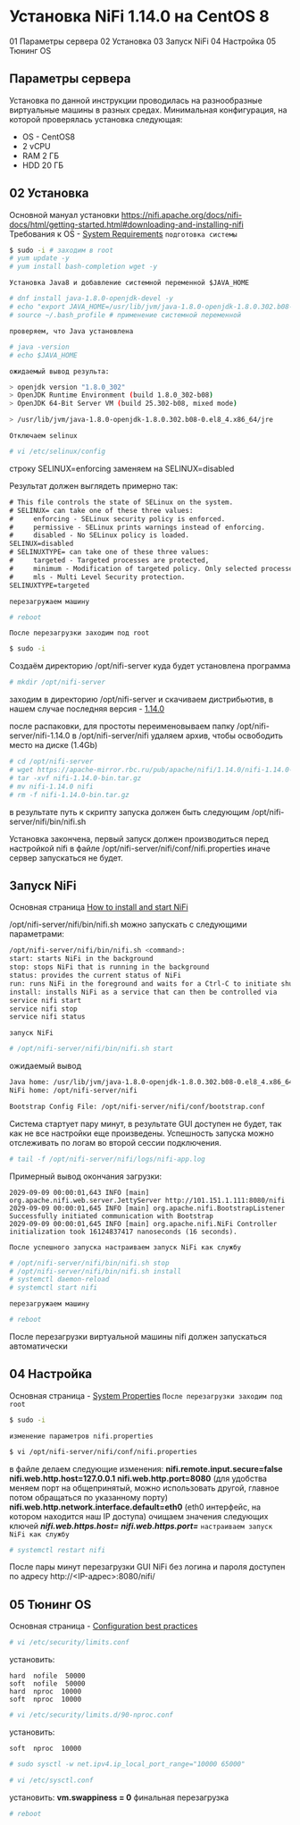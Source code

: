 # Установка NiFi 1.14.0 на CentOS 8
01 Параметры сервера
02 Установка
03 Запуск NiFi
04 Настройка
05 Тюнинг OS

## Параметры сервера
Установка по данной инструкции проводилась на разнообразные виртуальные машины в разных средах.
Минимальная конфигурация, на которой проверялась установка следующая:
- OS - CentOS8
- 2 vCPU
- RAM 2 ГБ
- HDD 20 ГБ

## 02 Установка
Основной мануал установки <https://nifi.apache.org/docs/nifi-docs/html/getting-started.html#downloading-and-installing-nifi>
Требования к OS - [System Requirements](https://nifi.apache.org/docs/nifi-docs/html/administration-guide.html#system_requirements)
`подготовка системы`
```sh
$ sudo -i # заходим в root
# yum update -y
# yum install bash-completion wget -y
```
`Установка Java8 и добавление системной переменной $JAVA_HOME`
```sh
# dnf install java-1.8.0-openjdk-devel -y
# echo "export JAVA_HOME=/usr/lib/jvm/java-1.8.0-openjdk-1.8.0.302.b08-0.el8_4.x86_64/jre" >> ~/.bash_profile
# source ~/.bash_profile # применение системной переменной
```
`проверяем, что Java установлена`
```sh
# java -version
# echo $JAVA_HOME
```
`ожидаемый вывод результа:`
```sh
> openjdk version "1.8.0_302"
> OpenJDK Runtime Environment (build 1.8.0_302-b08)
> OpenJDK 64-Bit Server VM (build 25.302-b08, mixed mode)

> /usr/lib/jvm/java-1.8.0-openjdk-1.8.0.302.b08-0.el8_4.x86_64/jre
```
`Отключаем selinux`
```sh
# vi /etc/selinux/config
```
строку SELINUX=enforcing заменяем на SELINUX=disabled

Результат должен выглядеть примерно так:

```txt
# This file controls the state of SELinux on the system.
# SELINUX= can take one of these three values:
#     enforcing - SELinux security policy is enforced.
#     permissive - SELinux prints warnings instead of enforcing.
#     disabled - No SELinux policy is loaded.
SELINUX=disabled
# SELINUXTYPE= can take one of these three values:
#     targeted - Targeted processes are protected,
#     minimum - Modification of targeted policy. Only selected processes are protected.
#     mls - Multi Level Security protection.
SELINUXTYPE=targeted
```
`перезагружаем машину`
```sh
# reboot
```
`После перезагрузки заходим под root`
```sh
$ sudo -i
```
Cоздаём директорию /opt/nifi-server куда будет установлена программа
```sh
# mkdir /opt/nifi-server
```
заходим в директорию /opt/nifi-server и скачиваем дистрибьютив, в нашем случае последняя версия - [1.14.0](https://www.apache.org/dyn/closer.lua?path=/nifi/1.14.0/nifi-1.14.0-bin.tar.gz)

после распаковки, для простоты переименовываем папку /opt/nifi-server/nifi-1.14.0 в /opt/nifi-server/nifi
удаляем архив, чтобы освободить место на диске (1.4Gb)
```sh
# cd /opt/nifi-server
# wget https://apache-mirror.rbc.ru/pub/apache/nifi/1.14.0/nifi-1.14.0-bin.tar.gz
# tar -xvf nifi-1.14.0-bin.tar.gz
# mv nifi-1.14.0 nifi
# rm -f nifi-1.14.0-bin.tar.gz
```
в результате путь к скрипту запуска должен быть следующим /opt/nifi-server/nifi/bin/nifi.sh

Установка закончена, первый запуск должен производиться перед настройкой nifi в файле /opt/nifi-server/nifi/conf/nifi.properties иначе сервер запускаться не будет.
## Запуск NiFi
Основная страница [How to install and start NiFi](https://nifi.apache.org/docs/nifi-docs/html/administration-guide.html#how-to-install-and-start-nifi)

/opt/nifi-server/nifi/bin/nifi.sh можно запускать с следующими параметрами:
```sh
/opt/nifi-server/nifi/bin/nifi.sh <command>:
start: starts NiFi in the background
stop: stops NiFi that is running in the background
status: provides the current status of NiFi
run: runs NiFi in the foreground and waits for a Ctrl-C to initiate shutdown of NiFi
install: installs NiFi as a service that can then be controlled via
service nifi start
service nifi stop
service nifi status
```
`запуск NiFi`
```sh
# /opt/nifi-server/nifi/bin/nifi.sh start
```
ожидаемый вывод
```txt
Java home: /usr/lib/jvm/java-1.8.0-openjdk-1.8.0.302.b08-0.el8_4.x86_64/jre
NiFi home: /opt/nifi-server/nifi

Bootstrap Config File: /opt/nifi-server/nifi/conf/bootstrap.conf
```
Система стартует пару минут, в результате GUI доступен не будет, так как не все настройки еще произведены. 
Успешность запуска можно отслеживать по логам во второй сессии подключения.
```sh
# tail -f /opt/nifi-server/nifi/logs/nifi-app.log
```
Примерный вывод окончания загрузки:
```
2029-09-09 00:00:01,643 INFO [main] org.apache.nifi.web.server.JettyServer http://101.151.1.111:8080/nifi
2029-09-09 00:00:01,645 INFO [main] org.apache.nifi.BootstrapListener Successfully initiated communication with Bootstrap
2029-09-09 00:00:01,645 INFO [main] org.apache.nifi.NiFi Controller initialization took 16124837417 nanoseconds (16 seconds).
```
`После успешного запуска настраиваем запуск NiFi как службу`
```sh
# /opt/nifi-server/nifi/bin/nifi.sh stop
# /opt/nifi-server/nifi/bin/nifi.sh install
# systemctl daemon-reload
# systemctl start nifi
```
`перезагружаем машину`
```sh
# reboot
```
После перезагрузки виртуальной машины nifi должен запускаться автоматически
## 04 Настройка
Основная страница - [System Properties](https://nifi.apache.org/docs/nifi-docs/html/administration-guide.html#system_properties)
`После перезагрузки заходим под root`
```sh
$ sudo -i
```
`изменение параметров nifi.properties`
```sh
$ vi /opt/nifi-server/nifi/conf/nifi.properties
```
в файле делаем следующие изменения:
**nifi.remote.input.secure=false**
**nifi.web.http.host=127.0.0.1**
**nifi.web.http.port=8080** (для удобства меняем порт на общепринятый, можно использовать другой, главное потом обращаться по указанному порту)
**nifi.web.http.network.interface.default=eth0** (eth0 интерфейс, на котором находится наш IP доступа)
очищаем значения следующих ключей
***nifi.web.https.host=***
***nifi.web.https.port=***
`настраиваем запуск NiFi как службу`
```sh
# systemctl restart nifi
```
После пары минут перезагрузки GUI NiFi без логина и пароля доступен по адресу http://<IP-адрес>:8080/nifi/ 
## 05 Тюнинг OS
Основная страница - [Сonfiguration best practices](https://nifi.apache.org/docs/nifi-docs/html/administration-guide.html#configuration-best-practices)
```sh
# vi /etc/security/limits.conf
```
установить:
```
hard  nofile  50000
soft  nofile  50000
hard  nproc  10000
soft  nproc  10000
```
```sh
# vi /etc/security/limits.d/90-nproc.conf
```
установить:
```
soft  nproc  10000
```
```sh
# sudo sysctl -w net.ipv4.ip_local_port_range="10000 65000"
```
```sh
# vi /etc/sysctl.conf
```
установить:
**vm.swappiness = 0**
финальная перезагрузка
```sh
# reboot
```
